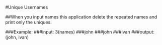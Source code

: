 ﻿#Unique Usernames

##When you input names this application delete the repeated names and print only the uniques.

###Example:
###input: 3(names)
###john
###john
###ivan
###output:(john, ivan)